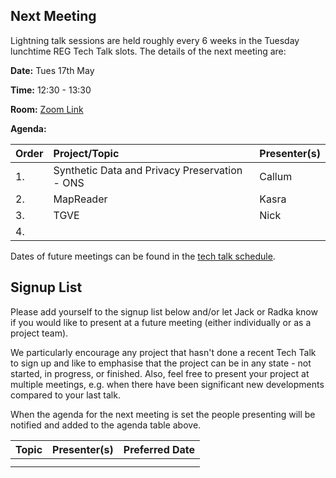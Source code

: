 ## Next Meeting

Lightning talk sessions are held roughly every 6 weeks in the Tuesday lunchtime REG Tech Talk slots. The details of the next meeting are:

**Date:** Tues 17th May

**Time:** 12:30 - 13:30

**Room:** [Zoom Link](https://turing-uk.zoom.us/j/96361242122?pwd=aXNwWmxFaE1tRmpmOXhpK3k2azR6Zz09)

**Agenda:**

| Order | Project/Topic   | Presenter(s)  |
| :----- | :---------------- | :------------------ |
| 1. | Synthetic Data and Privacy Preservation - ONS  |  Callum |
| 2. |  MapReader |  Kasra |
| 3. | TGVE | Nick |
| 4. |  | |

Dates of future meetings can be found in the [tech talk schedule](https://github.com/alan-turing-institute/DataScienceSkills/wiki/Lunchtime-Tech-Talks).

## Signup List

Please add yourself to the signup list below and/or let Jack or Radka know if you would like to present at a future meeting (either individually or as a project team).

We particularly encourage any project that hasn't done a recent Tech Talk to sign up and like to emphasise that the project can be in any state - not started, in progress, or finished. Also, feel free to present your project at multiple meetings, e.g. when there have been significant new developments compared to your last talk.

When the agenda for the next meeting is set the people presenting will be notified and added to the agenda table above.

| Topic   | Presenter(s)  | Preferred Date |
| :---------------- | :------------------ | :----------- |
| | |  |
|  |  |  |
